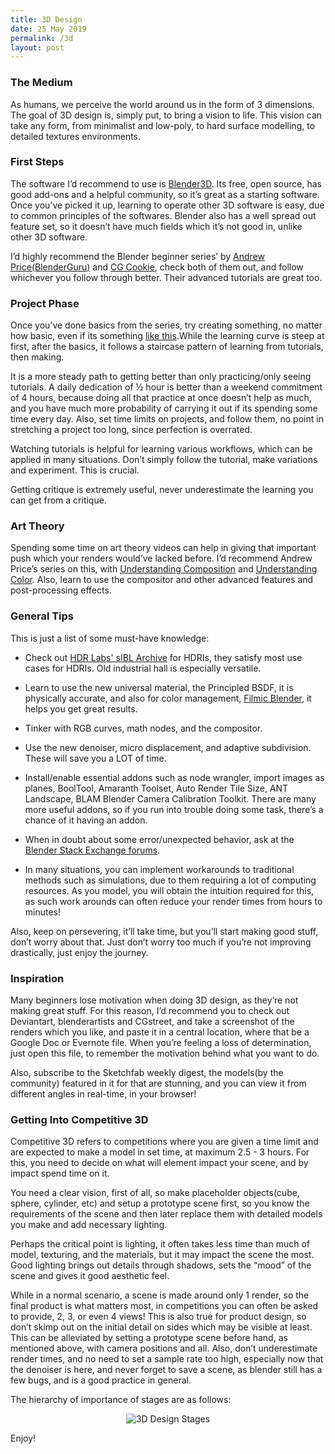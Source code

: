 ```yaml
---
title: 3D Design
date: 25 May 2019
permalink: /3d
layout: post
---
```


### The Medium

As humans, we perceive the world around us in the form of 3 dimensions. The goal of 3D design is, simply put, to bring a vision to life. This vision can take any form, from minimalist and low-poly, to hard surface modelling, to detailed textures environments.

### First Steps

The software I’d recommend to use is [Blender3D](https://blender.org). Its free, open source, has good add-ons and a helpful community, so it’s great as a starting software. Once you’ve picked it up, learning to operate other 3D software is easy, due to common principles of the softwares. Blender also has a well spread out feature set, so it doesn’t have much fields which it’s not good in, unlike other 3D software.

I’d highly recommend the Blender beginner series’ by [Andrew Price(BlenderGuru)](https://www.youtube.com/watch?v=JYj6e-72RDs) and [CG Cookie](https://www.youtube.com/watch?v=JUhWdGcOHPw), check both of them out, and follow whichever you follow through better. Their advanced tutorials are great too.

### Project Phase

Once you’ve done basics from the series, try creating something, no matter how basic, even if its something [like this](https://www.youtube.com/watch?v=1-tY06WmWd0&feature=youtu.be).While the learning curve is steep at first, after the basics, it follows a staircase pattern of learning from tutorials, then making.

It is a more steady path to getting better than only practicing/only seeing tutorials. A daily dedication of ½ hour is better than a weekend commitment of 4 hours, because doing all that practice at once doesn’t help as much, and you have much more probability of carrying it out if its spending some time every day. Also, set time limits on projects, and follow them, no point in stretching a project too long, since perfection is overrated.

Watching tutorials is helpful for learning various workflows, which can be applied in many situations. Don’t simply follow the tutorial, make variations and experiment. This is crucial.

Getting critique is extremely useful, never underestimate the learning you can get from a critique.

### Art Theory

Spending some time on art theory videos can help in giving that important push which your renders would’ve lacked before. I’d recommend Andrew Price’s series on this, with [Understanding Composition](https://www.youtube.com/watch?v=O8i7OKbWmRM) and [Understanding Color](https://www.youtube.com/watch?v=Qj1FK8n7WgY). Also, learn to use the compositor and other advanced features and post-processing effects.

### General Tips

This is just a list of some must-have knowledge:

- Check out [HDR Labs' sIBL Archive](www.hdrlabs.com/sibl/archive.html) for HDRIs, they satisfy most use cases for HDRIs. Old industrial hall is especially versatile.

* Learn to use the new universal material, the Principled BSDF, it is physically accurate, and also for color management, [Filmic Blender](https://www.youtube.com/watch?v=m9AT7H4GGrA), it helps you get great results.

- Tinker with RGB curves, math nodes, and the compositor.

* Use the new denoiser, micro displacement, and adaptive subdivision. These will save you a LOT of time.

- Install/enable essential addons such as node wrangler, import images as planes, BoolTool, Amaranth Toolset, Auto Render Tile Size, ANT Landscape, BLAM Blender Camera Calibration Toolkit. There are many more useful addons, so if you run into trouble doing some task, there’s a chance of it having an addon.

* When in doubt about some error/unexpected behavior, ask at the [Blender Stack Exchange forums](https://blender.stackexchange.com/).

- In many situations, you can implement workarounds to traditional methods such as simulations, due to them requiring a lot of computing resources. As you model, you will obtain the intuition required for this, as such work arounds can often reduce your render times from hours to minutes!

Also, keep on persevering, it’ll take time, but you’ll start making good stuff, don’t worry about that. Just don’t worry too much if you’re not improving drastically, just enjoy the journey.

### Inspiration

Many beginners lose motivation when doing 3D design, as they’re not making great stuff. For this reason, I’d recommend you to check out Deviantart, blenderartists and CGstreet, and take a screenshot of the renders which you like, and paste it in a central location, where that be a Google Doc or Evernote file. When you’re feeling a loss of determination, just open this file, to remember the motivation behind what you want to do.

Also, subscribe to the Sketchfab weekly digest, the models(by the community) featured in it for that are stunning, and you can view it from different angles in real-time, in your browser!

### Getting Into Competitive 3D

Competitive 3D refers to competitions where you are given a time limit and are expected to make a model in set time, at maximum 2.5 - 3 hours. For this, you need to decide on what will element impact your scene, and by impact spend time on it.

You need a clear vision, first of all, so make placeholder objects(cube, sphere, cylinder, etc) and setup a prototype scene first, so you know the requirements of the scene and then later replace them with detailed models you make and add necessary lighting.

Perhaps the critical point is lighting, it often takes less time than much of model, texturing, and the materials, but it may impact the scene the most. Good lighting brings out details through shadows, sets the “mood” of the scene and gives it good aesthetic feel.

While in a normal scenario, a scene is made around only 1 render, so the final product is what matters most, in competitions you can often be asked to provide, 2, 3, or even 4 views! This is also true for product design, so don’t skimp out on the initial detail on sides which may be visible at least. This can be alleviated by setting a prototype scene before hand, as mentioned above, with camera positions and all.
Also, don’t underestimate render times, and no need to set a sample rate too high, especially now that the denoiser is here, and never forget to save a scene, as blender still has a few bugs, and is a good practice in general.

The hierarchy of importance of stages are as follows:

<center><img alt="3D Design Stages" src="{{ "/assets/img/3d.jpg" | relative_url }}" /></center>

Enjoy!
